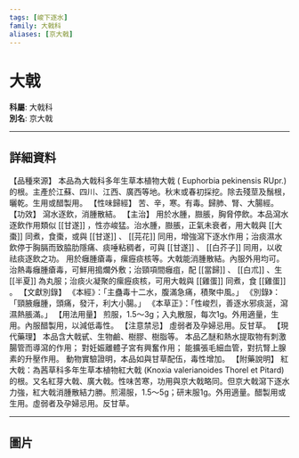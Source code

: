 ```yaml
---
tags: [峻下逐水]
family: 大戟科
aliases: [京大戟]
---
```


# 大戟

**科屬**: 大戟科  
**別名**: 京大戟  

---

## 詳細資料
【品種來源】
本品為大戟科多年生草本植物大戟 (
Euphorbia pekinensis
RUpr.) 的根。主產於江蘇、四川、江西、廣西等地。秋末或春初採挖。除去殘莖及鬚根，曬乾。生用或醋製用。
【性味歸經】
苦、辛，寒。有毒。歸肺、腎、大腸經。
【功效】
瀉水逐飲，消腫散結。
【主治】
用於水腫，臌脹，胸脅停飲。本品瀉水逐飲作用類似 [[甘遂]] ，性亦峻猛。治水腫，臌脹，正氣未衰者，用大戟與 [[大棗]] 同煮，食棗，或與 [[甘遂]] 、 [[芫花]] 同用，增強瀉下逐水作用；治痰濕水飲停于胸膈而致脇肋隱痛、痰唾粘稠者，可與 [[甘遂]] 、 [[白芥子]] 同用，以收祛痰逐飲之功。
用於癰腫瘡毒，瘰癧痰核等。大戟能消腫散結。內服外用均可。治熱毒癰腫瘡毒，可鮮用搗爛外敷；治頸項間癰疽，配 [[當歸]] 、 [[白朮]] 、生 [[半夏]] 為丸服；治痰火凝聚的瘰癧痰核，可用大戟與 [[雞蛋]] 同煮，食 [[雞蛋]] 。
【文獻別錄】
《本經》：「主蠱毒十二水，腹滿急痛，積聚中風。」
《別錄》：「頸腋癰腫，頭痛，發汗，利大小腸。」
《本草正》：「性峻烈，善逐水邪痰涎，瀉濕熱脹滿。」
【用法用量】
煎服，1.5～3g；入丸散服，每次1g。外用適量，生用。內服醋製用，以減低毒性。
【注意禁忌】
虛弱者及孕婦忌用。反甘草。
【現代藥理】
本品含大戟甙、生物鹼、樹膠、樹脂等。
本品乙醚和熱水提取物有刺激腸管而導瀉的作用；
對妊娠離體子宮有興奮作用；
能擴張毛細血管，對抗腎上腺素的升壓作用。
動物實驗證明，本品如與甘草配伍，毒性增加。
【附藥說明】
紅大戟：為茜草科多年生草本植物紅大戟 (Knoxia valerianoides Thorel et Pitard) 的根。又名紅芽大戟、廣大戟。性味苦寒，功用與京大戟略同。但京大戟瀉下逐水力強，紅大戟消腫散結力勝。煎湯服，1.5～5g；研末服1g。外用適量。醋製用或生用。虛弱者及孕婦忌用。反甘草。

---

## 圖片

